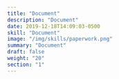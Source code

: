 ```yaml
---
title: "Document"
description: "Document"
date: 2019-12-18T14:09:03-0500
skill: "Document"
image: "/img/skills/paperwork.png"
summary: "Document"
draft: false
weight: "20"
section: "1"
---
```

